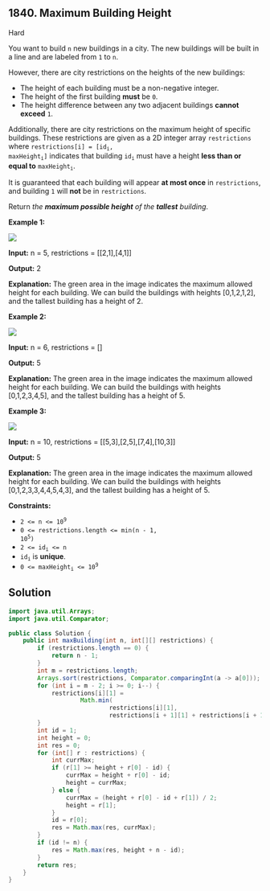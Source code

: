 ## 1840\. Maximum Building Height

Hard

You want to build `n` new buildings in a city. The new buildings will be built in a line and are labeled from `1` to `n`.

However, there are city restrictions on the heights of the new buildings:

*   The height of each building must be a non-negative integer.
*   The height of the first building **must** be `0`.
*   The height difference between any two adjacent buildings **cannot exceed** `1`.

Additionally, there are city restrictions on the maximum height of specific buildings. These restrictions are given as a 2D integer array `restrictions` where <code>restrictions[i] = [id<sub>i</sub>, maxHeight<sub>i</sub>]</code> indicates that building <code>id<sub>i</sub></code> must have a height **less than or equal to** <code>maxHeight<sub>i</sub></code>.

It is guaranteed that each building will appear **at most once** in `restrictions`, and building `1` will **not** be in `restrictions`.

Return _the **maximum possible height** of the **tallest** building_.

**Example 1:**

![](https://assets.leetcode.com/uploads/2021/04/08/ic236-q4-ex1-1.png)

**Input:** n = 5, restrictions = \[\[2,1],[4,1]]

**Output:** 2

**Explanation:** The green area in the image indicates the maximum allowed height for each building. We can build the buildings with heights [0,1,2,1,2], and the tallest building has a height of 2.

**Example 2:**

![](https://assets.leetcode.com/uploads/2021/04/08/ic236-q4-ex2.png)

**Input:** n = 6, restrictions = []

**Output:** 5

**Explanation:** The green area in the image indicates the maximum allowed height for each building. We can build the buildings with heights [0,1,2,3,4,5], and the tallest building has a height of 5.

**Example 3:**

![](https://assets.leetcode.com/uploads/2021/04/08/ic236-q4-ex3.png)

**Input:** n = 10, restrictions = \[\[5,3],[2,5],[7,4],[10,3]]

**Output:** 5

**Explanation:** The green area in the image indicates the maximum allowed height for each building. We can build the buildings with heights [0,1,2,3,3,4,4,5,4,3], and the tallest building has a height of 5.

**Constraints:**

*   <code>2 <= n <= 10<sup>9</sup></code>
*   <code>0 <= restrictions.length <= min(n - 1, 10<sup>5</sup>)</code>
*   <code>2 <= id<sub>i</sub> <= n</code>
*   <code>id<sub>i</sub></code> is **unique**.
*   <code>0 <= maxHeight<sub>i</sub> <= 10<sup>9</sup></code>

## Solution

```java
import java.util.Arrays;
import java.util.Comparator;

public class Solution {
    public int maxBuilding(int n, int[][] restrictions) {
        if (restrictions.length == 0) {
            return n - 1;
        }
        int m = restrictions.length;
        Arrays.sort(restrictions, Comparator.comparingInt(a -> a[0]));
        for (int i = m - 2; i >= 0; i--) {
            restrictions[i][1] =
                    Math.min(
                            restrictions[i][1],
                            restrictions[i + 1][1] + restrictions[i + 1][0] - restrictions[i][0]);
        }
        int id = 1;
        int height = 0;
        int res = 0;
        for (int[] r : restrictions) {
            int currMax;
            if (r[1] >= height + r[0] - id) {
                currMax = height + r[0] - id;
                height = currMax;
            } else {
                currMax = (height + r[0] - id + r[1]) / 2;
                height = r[1];
            }
            id = r[0];
            res = Math.max(res, currMax);
        }
        if (id != n) {
            res = Math.max(res, height + n - id);
        }
        return res;
    }
}
```